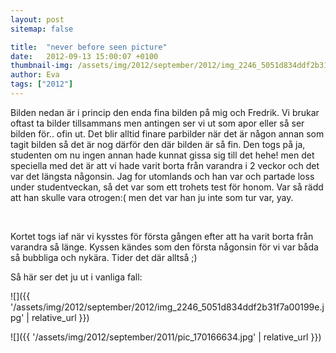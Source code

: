 ```yaml
---
layout: post
sitemap: false

title:  "never before seen picture"
date:   2012-09-13 15:00:07 +0100
thumbnail-img: /assets/img/2012/september/2012/img_2246_5051d834ddf2b31f7a00199e.jpg
author: Eva
tags: ["2012"]
---
```


Bilden nedan är i princip den enda fina bilden på mig och Fredrik. Vi brukar oftast ta bilder tillsammans men antingen ser vi ut som apor eller så ser bilden för.. ofin ut. Det blir alltid finare parbilder när det är någon annan som tagit bilden så det är nog därför den där bilden är så fin. Den togs på ja, studenten om nu ingen annan hade kunnat gissa sig till det hehe! men det speciella med det är att vi hade varit borta från varandra i 2 veckor och det var det längsta någonsin. Jag for utomlands och han var och partade loss under studentveckan, så det var som ett trohets test för honom. Var så rädd att han skulle vara otrogen:( men det var han ju inte som tur var, yay. 




 




Kortet togs iaf när vi kysstes för första gången efter att ha varit borta från varandra så länge. Kyssen kändes som den första någonsin för vi var båda så bubbliga och nykära. Tider det där alltså ;)







Så här ser det ju ut i vanliga fall:

![]({{ '/assets/img/2012/september/2012/img_2246_5051d834ddf2b31f7a00199e.jpg'  | relative_url }})

![]({{ '/assets/img/2012/september/2011/pic_170166634.jpg'  | relative_url }})


